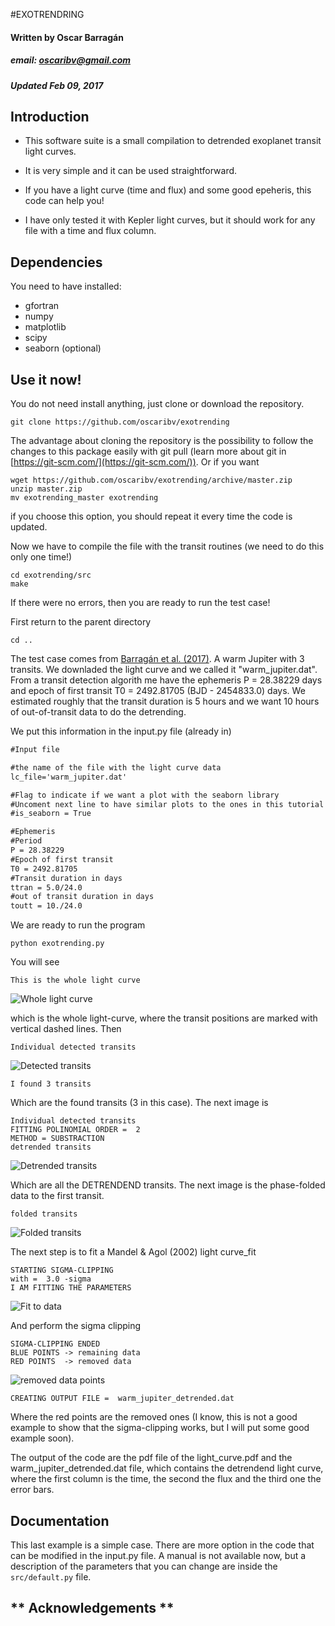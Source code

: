 #EXOTRENDRING
#### Written by Oscar Barragán
##### email: oscaribv@gmail.com
##### Updated Feb 09, 2017

## Introduction

* This software suite is a small compilation to detrended exoplanet transit light curves.

* It is very simple and it can be used straightforward.

* If you have a light curve (time and flux) and some good epeheris, this code can help you!

* I have only tested it with Kepler light curves, but it should work for any file with a time and flux column.


## Dependencies

You need to have installed:
* gfortran
* numpy
* matplotlib
* scipy
* seaborn (optional)

## Use it now!

You do not need install anything, just clone or download the repository.

```
git clone https://github.com/oscaribv/exotrending
```

The advantage about cloning the repository is the possibility to follow the changes to this package easily with git pull (learn more about git
in [https://git-scm.com/](https://git-scm.com/)).
Or if you want

```
wget https://github.com/oscaribv/exotrending/archive/master.zip
unzip master.zip
mv exotrending_master exotrending
```

if you choose this option, you should repeat it every time the code is updated.

Now we have to compile the file with the transit routines (we need to do this
 only one time!)

```
cd exotrending/src
make
```
If there were no errors, then you are ready to run the test case!

First return to the parent directory
```
cd ..
```
The test case comes from [Barragán et al. (2017)](https://arxiv.org/abs/1702.00691).
A warm Jupiter with 3 transits. We downladed the light curve and we called it
"warm_jupiter.dat". From a transit detection algorith me have the ephemeris
P = 28.38229 days and epoch of first transit T0 = 2492.81705 (BJD - 2454833.0) days. We estimated
roughly that the transit duration is 5 hours and we want 10 hours of out-of-transit
data to do the detrending.

We put this information in the input.py file (already in)

```python2.7
#Input file

#the name of the file with the light curve data
lc_file='warm_jupiter.dat'

#Flag to indicate if we want a plot with the seaborn library
#Uncoment next line to have similar plots to the ones in this tutorial
#is_seaborn = True

#Ephemeris
#Period
P = 28.38229
#Epoch of first transit
T0 = 2492.81705
#Transit duration in days
ttran = 5.0/24.0
#out of transit duration in days
toutt = 10./24.0
```

We are ready to run the program

```
python exotrending.py
```
You will see

` This is the whole light curve `

![Whole light curve](images/f1.png)

which is the whole light-curve, where the transit positions
 are marked with vertical dashed lines. Then

` Individual detected transits `

![Detected transits](images/f2.png)

`I found 3 transits`

Which are the found transits (3 in this case). The next image is

```
Individual detected transits
FITTING POLINOMIAL ORDER =  2
METHOD = SUBSTRACTION
detrended transits
```

![Detrended transits](images/f3.png)

Which are all the DETRENDEND transits. The next image is the
phase-folded data to the first transit.

` folded transits `

![Folded transits](images/f4.png)

The next step is to fit a Mandel & Agol (2002) light curve_fit

```
STARTING SIGMA-CLIPPING
with =  3.0 -sigma
I AM FITTING THE PARAMETERS
```

![Fit to data](images/f5.png)

And perform the sigma clipping

```
SIGMA-CLIPPING ENDED
BLUE POINTS -> remaining data
RED POINTS  -> removed data
```

![removed data points](images/f6.png)

```
CREATING OUTPUT FILE =  warm_jupiter_detrended.dat
```

Where the red points are the removed ones (I know, this is not a good
example to show that the sigma-clipping works, but I will
put some good example soon).

 The output of the code are
the pdf file of the light_curve.pdf and the warm_jupiter_detrended.dat file,
which contains the detrendend light curve, where the first column is the time,
the second the flux and the third one the error bars.

## Documentation

This last example is a simple case. There are more option in the code
that can be modified in the input.py file. A manual is not
available now, but a description of the parameters that you can
change are inside the `src/default.py` file.

## ** Acknowledgements **
